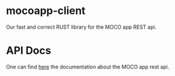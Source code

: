 # mocoapp-client
Our fast and correct RUST library for the MOCO app REST api.

# API Docs
One can find [here][1] the documentation about the MOCO app rest api.

[1]: https://github.com/hundertzehn/mocoapp-api-docs#custom-fields
